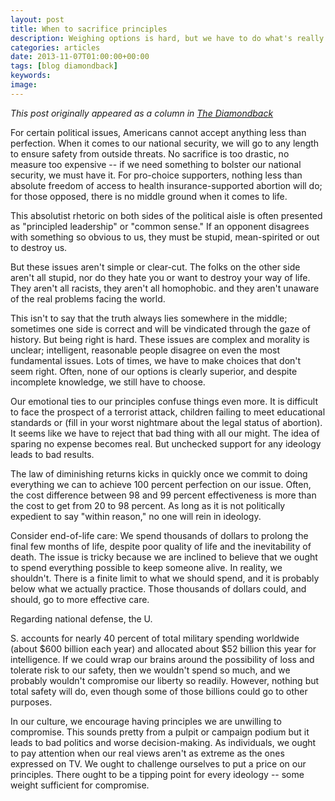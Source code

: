 ```yaml
---
layout: post
title: When to sacrifice principles
description: Weighing options is hard, but we have to do what's really right
categories: articles
date: 2013-11-07T01:00:00+00:00
tags: [blog diamondback]
keywords: 
image: 
---
```

*This post originally appeared as a column in [The Diamondback](http://www.diamondbackonline.com/opinion/article_5dd5d888-4753-11e3-a32e-001a4bcf6878.html)*

For certain political issues, Americans cannot accept anything less than perfection. When it comes to our national security, we will go to any length to ensure safety from outside threats. No sacrifice is too drastic, no measure too expensive -- if we need something to bolster our national security, we must have it. For pro-choice supporters, nothing less than absolute freedom of access to health insurance-supported abortion will do; for those opposed, there is no middle ground when it comes to life. 

This absolutist rhetoric on both sides of the political aisle is often presented as "principled leadership" or "common sense." If an opponent disagrees with something so obvious to us, they must be stupid, mean-spirited or out to destroy us. 

But these issues aren't simple or clear-cut. The folks on the other side aren't all stupid, nor do they hate you or want to destroy your way of life. They aren't all racists, they aren't all homophobic. and they aren't unaware of the real problems facing the world. 

This isn't to say that the truth always lies somewhere in the middle; sometimes one side is correct and will be vindicated through the gaze of history. But being right is hard. These issues are complex and morality is unclear; intelligent, reasonable people disagree on even the most fundamental issues. Lots of times, we have to make choices that don't seem right. Often, none of our options is clearly superior, and despite incomplete knowledge, we still have to choose. 

Our emotional ties to our principles confuse things even more. It is difficult to face the prospect of a terrorist attack, children failing to meet educational standards or (fill in your worst nightmare about the legal status of abortion). It seems like we have to reject that bad thing with all our might. The idea of sparing no expense becomes real. But unchecked support for any ideology leads to bad results. 

The law of diminishing returns kicks in quickly once we commit to doing everything we can to achieve 100 percent perfection on our issue. Often, the cost difference between 98 and 99 percent effectiveness is more than the cost to get from 20 to 98 percent. As long as it is not politically expedient to say "within reason," no one will rein in ideology. 

Consider end-of-life care: We spend thousands of dollars to prolong the final few months of life, despite poor quality of life and the inevitability of death. The issue is tricky because we are inclined to believe that we ought to spend everything possible to keep someone alive. In reality, we shouldn't. There is a finite limit to what we should spend, and it is probably below what we actually practice. Those thousands of dollars could, and should, go to more effective care. 

Regarding national defense, the U. 

S. accounts for nearly 40 percent of total military spending worldwide (about $600 billion each year) and allocated about $52 billion this year for intelligence. If we could wrap our brains around the possibility of loss and tolerate risk to our safety, then we wouldn't spend so much, and we probably wouldn't compromise our liberty so readily. However, nothing but total safety will do, even though some of those billions could go to other purposes. 

In our culture, we encourage having principles we are unwilling to compromise. This sounds pretty from a pulpit or campaign podium but it leads to bad politics and worse decision-making. As individuals, we ought to pay attention when our real views aren't as extreme as the ones expressed on TV. We ought to challenge ourselves to put a price on our principles. There ought to be a tipping point for every ideology -- some weight sufficient for compromise. 